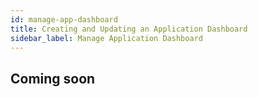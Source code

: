 ```yaml
---
id: manage-app-dashboard
title: Creating and Updating an Application Dashboard
sidebar_label: Manage Application Dashboard
---
```


## Coming soon